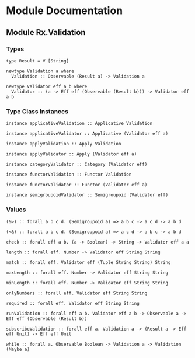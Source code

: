 # Module Documentation

## Module Rx.Validation

### Types

    type Result = V [String]

    newtype Validation a where
      Validation :: Observable (Result a) -> Validation a

    newtype Validator eff a b where
      Validator :: (a -> Eff eff (Observable (Result b))) -> Validator eff a b


### Type Class Instances

    instance applicativeValidation :: Applicative Validation

    instance applicativeValidator :: Applicative (Validator eff a)

    instance applyValidation :: Apply Validation

    instance applyValidator :: Apply (Validator eff a)

    instance categoryValidator :: Category (Validator eff)

    instance functorValidation :: Functor Validation

    instance functorValidator :: Functor (Validator eff a)

    instance semigroupoidValidator :: Semigroupoid (Validator eff)


### Values

    (&>) :: forall a b c d. (Semigroupoid a) => a b c -> a c d -> a b d

    (<&) :: forall a b c d. (Semigroupoid a) => a c d -> a b c -> a b d

    check :: forall eff a b. (a -> Boolean) -> String -> Validator eff a a

    length :: forall eff. Number -> Validator eff String String

    match :: forall eff. Validator eff (Tuple String String) String

    maxLength :: forall eff. Number -> Validator eff String String

    minLength :: forall eff. Number -> Validator eff String String

    onlyNumbers :: forall eff. Validator eff String String

    required :: forall eff. Validator eff String String

    runValidation :: forall eff a b. Validator eff a b -> Observable a -> Eff eff (Observable (Result b))

    subscribeValidation :: forall eff a. Validation a -> (Result a -> Eff eff Unit) -> Eff eff Unit

    while :: forall a. Observable Boolean -> Validation a -> Validation (Maybe a)



